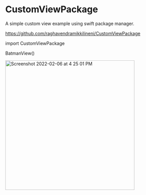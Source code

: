 # CustomViewPackage

A simple custom view example using swift package manager.

https://github.com/raghavendramikkilineni/CustomViewPackage

import CustomViewPackage

BatmanView()

<img width="406" alt="Screenshot 2022-02-06 at 4 25 01 PM" src="https://user-images.githubusercontent.com/40797128/152677714-982e7539-ee31-4c03-b96e-840abbcf489a.png">
